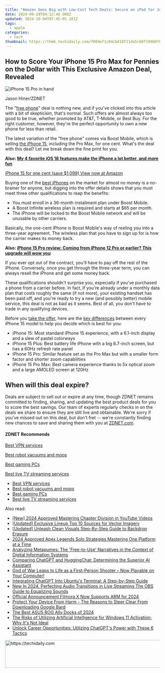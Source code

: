 ```yaml
---
title: "Amazon Goes Big with Low-Cost Tech Deals: Secure an iPad for Just 199 Dollars This Labor Day – Exclusive Scoop From ZDNET"
date: 2024-09-29T04:12:48.906Z
updated: 2024-10-04T07:45:05.101Z
tags:
  - apple
categories:
  - tech
thumbnail: https://thmb.techidaily.com/f00def1c04cb418f21da5c60f199b078da943127e970aa7acf9eb30479f71c91.jpg
---
```


## How to Score Your iPhone 15 Pro Max for Pennies on the Dollar with This Exclusive Amazon Deal, Revealed

![iPhone 15 Pro in hand](https://www.zdnet.com/a/img/resize/00c8ca63cca870f1bf03e388fe1fa1f82bf4b55e/2024/07/29/22839969-5de4-4f2f-ba2b-342d180fcd54/iphone-15-pro-ios18-1-ny.jpg?auto=webp&precrop=1772,996,x129,y156&width=1280)

Jason Hiner/ZDNET

The "[free phone](https://www.zdnet.com/article/how-good-is-that-smartphone-deal-use-this-free-spreadsheet-to-do-the-math/)" deal is nothing new, and if you've clicked into this article with a bit of skepticism, that's normal. Such offers are almost always too good to be true, whether promoted by AT&T, T-Mobile, or Best Buy. For the right customer, however, they're the perfect opportunity to own a new phone for less than retail.

The latest variation of the "free phone" comes via Boost Mobile, which is selling [the iPhone 15](https://buy.geni.us/Proxy.ashx?TSID=368250&GR%5FURL=https%3A%2F%2Fwww.amazon.com%2FApple-iPhone-Pro-Max-trade%2Fdp%2FB0CHBQTL9Z%2F%3Ftag%3Dzd-buy-button-20%26ascsubtag%3D%5F%5FCOM%5FCLICK%5FID%5F%5F%7C435a7d95-f3c6-421f-af9d-f5183b04cbda%7Cdtp&dtb=1), including the Pro Max, for one cent. What's the deal with this deal? Let me break down the fine print for you.

**Also: [My 4 favorite iOS 18 features make the iPhone a lot better, and more fun](https://www.zdnet.com/article/my-4-favorite-ios-18-features/)**

[iPhone 15 for one cent (save $1,099) View now at Amazon](https://buy.geni.us/Proxy.ashx?TSID=368250&GR%5FURL=https%3A%2F%2Fwww.amazon.com%2FApple-iPhone-Pro-Max-trade%2Fdp%2FB0CHBQTL9Z%2F%3Ftag%3Dzd-buy-button-20%26ascsubtag%3D%5F%5FCOM%5FCLICK%5FID%5F%5F%7C435a7d95-f3c6-421f-af9d-f5183b04cbda%7Cdtp&dtb=1)

Buying one of the [best iPhones](https://www.zdnet.com/article/best-iphone/) on the market for almost no money is a no-brainer for anyone, but digging into the offer details shows that you must meet three other qualifications to reap the benefits:

* You must enroll in a 36-month installment plan under Boost Mobile.
* A Boost Infinite wireless plan is required and starts at $65 per month.
* The iPhone will be locked to the Boost Mobile network and will be unusable by other carriers.

Basically, the one-cent iPhone is Boost Mobile's way of reeling you into a three-year agreement. The wireless plan that you have to sign up for is how the carrier makes its money back. 

**Also: [iPhone 15 Pro review: Coming from iPhone 12 Pro or earlier? This upgrade will wow you](https://www.zdnet.com/article/iphone-15-pro-review/)**

If you ever opt out of the contract, you'll have to pay off the rest of the iPhone. Conversely, once you get through the three-year term, you can always resell the iPhone and get some money back.

These qualifications shouldn't surprise you, especially if you've purchased a phone from a carrier before. In fact, if you're already under a monthly data plan that costs roughly the same (if not more), your existing handset has been paid off, and you're ready to try a new (and possibly better) mobile service, this deal is not as bad as it seems. Best of all, you don't have to trade in any qualifying devices.

Before you [take the offer,](https://buy.geni.us/Proxy.ashx?TSID=368250&GR%5FURL=https%3A%2F%2Fwww.amazon.com%2FApple-iPhone-Pro-Max-trade%2Fdp%2FB0CHBQTL9Z%2F%3Ftag%3Dzd-buy-button-20%26ascsubtag%3D%5F%5FCOM%5FCLICK%5FID%5F%5F%7C435a7d95-f3c6-421f-af9d-f5183b04cbda%7Cdtp&dtb=1) here are the [key differences](https://www.zdnet.com/article/which-iphone-15-model-should-you-buy-comparing-regular-plus-pro-and-pro-max/) between every iPhone 15 model to help you decide which is best for you:

* iPhone 15: Most standard iPhone 15 experience, with a 6.1-inch display and a slew of pastel colorways
* iPhone 15 Plus: Best battery life iPhone with a big 6.7-inch screen, but has a 60Hz refresh rate panel
* iPhone 15 Pro: Similar feature set as the Pro Max but with a smaller form factor and shorter zoom capabilities
* iPhone 15 Pro Max: Best camera experience thanks to 5x optical zoom and a large AMOLED screen at 120Hz

## When will this deal expire?

Deals are subject to sell out or expire at any time, though ZDNET remains committed to finding, sharing, and updating the best product deals for you to score the best savings. Our team of experts regularly checks in on the deals we share to ensure they are still live and obtainable. We're sorry if you've missed out on this deal, but don't fret -- we're constantly finding new chances to save and sharing them with you at [ZDNET.com](https://www.zdnet.com/). 

#### **ZDNET** Recommends

[Best VPN services](https://www.zdnet.com/article/best-vpn/ "Best VPN services")

[Best robot vacuums and mops](https://www.zdnet.com/article/best-robot-vacuum-mop/ "Best robot vacuums and mops")

[Best gaming PCs](https://www.zdnet.com/article/best-gaming-pc/ "Best gaming PCs")

[Best live TV streaming services](https://www.zdnet.com/article/best-live-tv-streaming-service/ "Best live TV streaming services")

* [Best VPN services](https://www.zdnet.com/article/best-vpn/ "Best VPN services")
* [Best robot vacuums and mops](https://www.zdnet.com/article/best-robot-vacuum-mop/ "Best robot vacuums and mops")
* [Best gaming PCs](https://www.zdnet.com/article/best-gaming-pc/ "Best gaming PCs")
* [Best live TV streaming services](https://www.zdnet.com/article/best-live-tv-streaming-service/ "Best live TV streaming services")

<ins class="adsbygoogle"
     style="display:block"
     data-ad-format="autorelaxed"
     data-ad-client="ca-pub-7571918770474297"
     data-ad-slot="1223367746"></ins>

<ins class="adsbygoogle"
     style="display:block"
     data-ad-client="ca-pub-7571918770474297"
     data-ad-slot="8358498916"
     data-ad-format="auto"
     data-full-width-responsive="true"></ins>

<span class="atpl-alsoreadstyle">Also read:</span>
<div><ul>
<li><a href="https://youtube-web.techidaily.com/024-approved-mastering-chapter-division-in-youtube-videos/"><u>[New] 2024 Approved Mastering Chapter Division in YouTube Videos</u></a></li>
<li><a href="https://some-techniques.techidaily.com/updated-exclusive-lineup-top-10-sources-for-vector-imagery/"><u>[Updated] Exclusive Lineup Top 10 Sources for Vector Imagery</u></a></li>
<li><a href="https://some-skills.techidaily.com/updated-unleash-clean-visuals-step-by-step-guide-to-backdrop-erasure/"><u>[Updated] Unleash Clean Visuals Step-By-Step Guide to Backdrop Erasure</u></a></li>
<li><a href="https://digital-screen-recording.techidaily.com/2024-approved-apex-legends-solo-strategies-mastering-one-platform-at-a-time/"><u>2024 Approved Apex Legends Solo Strategies Mastering One Platform at a Time</u></a></li>
<li><a href="https://tech-hub.techidaily.com/analyzing-metapumes-the-free-to-use-narratives-in-the-context-of-digital-information-systems/"><u>Analyzing Metapumes: The 'Free-to-Use' Narratives in the Context of Digital Information Systems</u></a></li>
<li><a href="https://tech-hub.techidaily.com/comparing-chatgpt-and-huggingchat-determining-the-superior-ai-assistant/"><u>Comparing ChatGPT and HuggingChat: Determining the Superior AI Assistant</u></a></li>
<li><a href="https://tiktok-video-files.techidaily.com/god-of-war-leaps-to-life-as-a-first-person-shooter-now-playable-on-your-computer/"><u>God of War Leaps to Life as a First-Person Shooter – Now Playable on Your Computer!</u></a></li>
<li><a href="https://tech-hub.techidaily.com/integrating-chatgpt-into-ubuntus-terminal-a-step-by-step-guide/"><u>Integrating ChatGPT Into Ubuntu's Terminal: A Step-by-Step Guide</u></a></li>
<li><a href="https://sound-tweaking.techidaily.com/new-in-2024-perfecting-audio-transitions-in-live-streaming-the-obs-guide-to-equalizing-sounds/"><u>New In 2024, Perfecting Audio Transitions in Live Streaming The OBS Guide to Equalizing Sounds</u></a></li>
<li><a href="https://ai-vdieo-software.techidaily.com/official-announcement-filmora-x-now-supports-arm-for-2024/"><u>Official Announcement Filmora X Now Supports ARM for 2024</u></a></li>
<li><a href="https://tech-hub.techidaily.com/protect-your-device-from-harm-the-reasons-to-steer-clear-from-downloading-google-bard/"><u>Protect Your Device From Harm - The Reasons to Steer Clear From Downloading Google Bard</u></a></li>
<li><a href="https://games-able.techidaily.com/the-best-asus-rog-ally-docks-of-2024/"><u>The Best ASUS ROG Ally Docks of 2024</u></a></li>
<li><a href="https://tech-hub.techidaily.com/the-risks-of-utilizing-artificial-intelligence-for-windows-11-activation-why-its-not-ideal/"><u>The Risks of Utilizing Artificial Intelligence for Windows 11 Activation: Why It's Not Ideal</u></a></li>
<li><a href="https://tech-hub.techidaily.com/unlock-career-opportunities-utilizing-chatgpts-power-with-these-6-tactics/"><u>Unlock Career Opportunities: Utilizing ChatGPT's Power with These 6 Tactics</u></a></li>
</ul></div>

<!-- affiliate ads begin -->
<a href="https://bluettieu.pxf.io/c/5597632/2141676/17091" target="_top" id="2141676">
  <img src="//a.impactradius-go.com/display-ad/17091-2141676" border="0" alt="https://techidaily.com" width="728" height="90"/>
</a>
<img height="0" width="0" src="https://bluettieu.pxf.io/i/5597632/2141676/17091" style="position:absolute;visibility:hidden;" border="0" />
<!-- affiliate ads end -->

